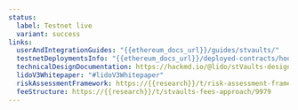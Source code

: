 ```yaml
---
status:
  label: Testnet live
  variant: success
links:
  userAndIntegrationGuides: "{{ethereum_docs_url}}/guides/stvaults/"
  testnetDeploymentsInfo: "{{ethereum_docs_url}}/deployed-contracts/hoodi-lidov3/"
  technicalDesignDocumentation: https://hackmd.io/@lido/stVaults-design
  lidoV3Whitepaper: "#lidoV3Whitepaper"
  riskAssessmentFramework: https://{{research}}/t/risk-assessment-framework-for-stvaults/9978
  feeStructure: https://{{research}}/t/stvaults-fees-approach/9979
---
```

